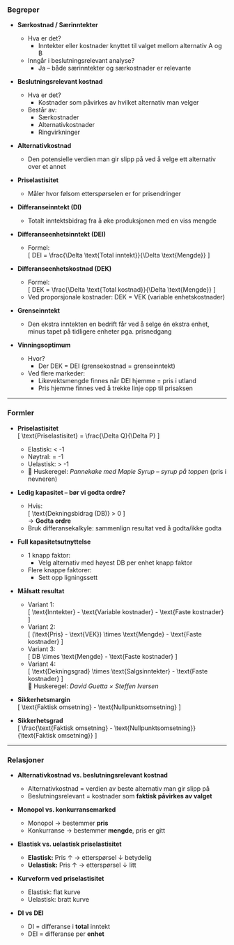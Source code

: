 ### Begreper

- **Særkostnad / Særinntekter**  
  - Hva er det?  
    - Inntekter eller kostnader knyttet til valget mellom alternativ A og B  
  - Inngår i beslutningsrelevant analyse?  
    - Ja – både særinntekter og særkostnader er relevante

- **Beslutningsrelevant kostnad**  
  - Hva er det?  
    - Kostnader som påvirkes av hvilket alternativ man velger  
  - Består av:  
    - Særkostnader  
    - Alternativkostnader  
    - Ringvirkninger

- **Alternativkostnad**  
  - Den potensielle verdien man gir slipp på ved å velge ett alternativ over et annet

- **Priselastisitet**  
  - Måler hvor følsom etterspørselen er for prisendringer

- **Differanseinntekt (DI)**  
  - Totalt inntektsbidrag fra å øke produksjonen med en viss mengde

- **Differanseenhetsinntekt (DEI)**  
  - Formel:  
    \[
    DEI = \frac{\Delta \text{Total inntekt}}{\Delta \text{Mengde}}
    \]

- **Differanseenhetskostnad (DEK)**  
  - Formel:  
    \[
    DEK = \frac{\Delta \text{Total kostnad}}{\Delta \text{Mengde}}
    \]  
  - Ved proporsjonale kostnader: DEK = VEK (variable enhetskostnader)

- **Grenseinntekt**  
  - Den ekstra inntekten en bedrift får ved å selge én ekstra enhet, minus tapet på tidligere enheter pga. prisnedgang

- **Vinningsoptimum**  
  - Hvor?  
    - Der DEK = DEI (grensekostnad = grenseinntekt)  
  - Ved flere markeder:  
    - Likevektsmengde finnes når DEI hjemme = pris i utland  
    - Pris hjemme finnes ved å trekke linje opp til prisaksen

---

### Formler

- **Priselastisitet**  
  \[
  \text{Priselastisitet} = \frac{\Delta Q}{\Delta P}
  \]  
  - Elastisk: < -1  
  - Nøytral: = -1  
  - Uelastisk: > -1  
  - 📌 Huskeregel: *Pannekake med Maple Syrup – syrup på toppen* (pris i nevneren)

- **Ledig kapasitet – bør vi godta ordre?**  
  - Hvis:  
    \[
    \text{Dekningsbidrag (DB)} > 0
    \]  
    → **Godta ordre**  
  - Bruk differansekalkyle: sammenlign resultat ved å godta/ikke godta

- **Full kapasitetsutnyttelse**  
  - 1 knapp faktor:  
    - Velg alternativ med høyest DB per enhet knapp faktor  
  - Flere knappe faktorer:  
    - Sett opp ligningssett

- **Målsatt resultat**  
  - Variant 1:  
    \[
    \text{Inntekter} - \text{Variable kostnader} - \text{Faste kostnader}
    \]
  - Variant 2:  
    \[
    (\text{Pris} - \text{VEK}) \times \text{Mengde} - \text{Faste kostnader}
    \]
  - Variant 3:  
    \[
    DB \times \text{Mengde} - \text{Faste kostnader}
    \]
  - Variant 4:  
    \[
    \text{Dekningsgrad} \times \text{Salgsinntekter} - \text{Faste kostnader}
    \]  
    📌 Huskeregel: *David Guetta × Steffen Iversen*

- **Sikkerhetsmargin**  
  \[
  \text{Faktisk omsetning} - \text{Nullpunktsomsetning}
  \]

- **Sikkerhetsgrad**  
  \[
  \frac{\text{Faktisk omsetning} - \text{Nullpunktsomsetning}}{\text{Faktisk omsetning}}
  \]

---

### Relasjoner

- **Alternativkostnad vs. beslutningsrelevant kostnad**  
  - Alternativkostnad = verdien av beste alternativ man gir slipp på  
  - Beslutningsrelevant = kostnader som **faktisk påvirkes av valget**

- **Monopol vs. konkurransemarked**  
  - Monopol → bestemmer **pris**  
  - Konkurranse → bestemmer **mengde**, pris er gitt

- **Elastisk vs. uelastisk priselastisitet**  
  - **Elastisk:** Pris ↑ → etterspørsel ↓ betydelig  
  - **Uelastisk:** Pris ↑ → etterspørsel ↓ litt

- **Kurveform ved priselastisitet**  
  - Elastisk: flat kurve  
  - Uelastisk: bratt kurve

- **DI vs DEI**  
  - DI = differanse i **total** inntekt  
  - DEI = differanse per **enhet**
